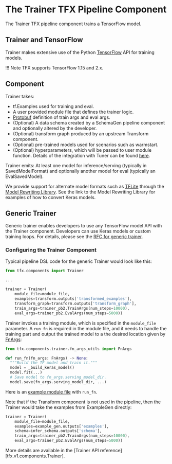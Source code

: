 # The Trainer TFX Pipeline Component

The Trainer TFX pipeline component trains a TensorFlow model.

## Trainer and TensorFlow

Trainer makes extensive use of the Python
[TensorFlow](https://www.tensorflow.org) API for training models.

!!! Note
    TFX supports TensorFlow 1.15 and 2.x.

## Component

Trainer takes:

*   tf.Examples used for training and eval.
*   A user provided module file that defines the trainer logic.
*   [Protobuf](https://developers.google.com/protocol-buffers) definition of
    train args and eval args.
*   (Optional) A data schema created by a SchemaGen pipeline component and
    optionally altered by the developer.
*   (Optional) transform graph produced by an upstream Transform component.
*   (Optional) pre-trained models used for scenarios such as warmstart.
*   (Optional) hyperparameters, which will be passed to user module function.
    Details of the integration with Tuner can be found [here](tuner.md).

Trainer emits: At least one model for inference/serving (typically in SavedModelFormat) and optionally another model for eval (typically an EvalSavedModel).

We provide support for alternate model formats such as
[TFLite](https://www.tensorflow.org/lite) through the [Model Rewriting Library](https://github.com/tensorflow/tfx/blob/master/tfx/components/trainer/rewriting/README.md).
See the link to the Model Rewriting Library for examples of how to convert Keras
models.

## Generic Trainer

Generic trainer enables developers to use any TensorFlow model API with the
Trainer component. Developers can use Keras models or custom training loops.
For details, please see the
[RFC for generic trainer](https://github.com/tensorflow/community/blob/master/rfcs/20200117-tfx-generic-trainer.md).

### Configuring the Trainer Component

Typical pipeline DSL code for the generic Trainer would look like this:

```python
from tfx.components import Trainer

...

trainer = Trainer(
    module_file=module_file,
    examples=transform.outputs['transformed_examples'],
    transform_graph=transform.outputs['transform_graph'],
    train_args=trainer_pb2.TrainArgs(num_steps=10000),
    eval_args=trainer_pb2.EvalArgs(num_steps=5000))
```

Trainer invokes a training module, which is specified in the `module_file`
parameter. A `run_fn` is required in the module file,
and it needs to handle the training part and output the trained model to
a the desired location given by
[FnArgs](https://github.com/tensorflow/tfx/blob/master/tfx/components/trainer/fn_args_utils.py):

```python
from tfx.components.trainer.fn_args_utils import FnArgs

def run_fn(fn_args: FnArgs) -> None:
  """Build the TF model and train it."""
  model = _build_keras_model()
  model.fit(...)
  # Save model to fn_args.serving_model_dir.
  model.save(fn_args.serving_model_dir, ...)
```

Here is an
[example module file](https://github.com/tensorflow/tfx/blob/master/tfx/examples/penguin/penguin_utils_keras.py)
with `run_fn`.

Note that if the Transform component is not used in the pipeline, then the
Trainer would take the examples from ExampleGen directly:

```python
trainer = Trainer(
    module_file=module_file,
    examples=example_gen.outputs['examples'],
    schema=infer_schema.outputs['schema'],
    train_args=trainer_pb2.TrainArgs(num_steps=10000),
    eval_args=trainer_pb2.EvalArgs(num_steps=5000))
```

More details are available in the
[Trainer API reference][tfx.v1.components.Trainer].
